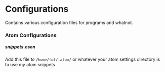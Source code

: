 # Configurations

Contains various configuration files for programs and whatnot.

### Atom Configurations

##### snippets.cson

  Add this file to `/home/(u)/.atom/` or whatever your atom settings directory is to use my atom snippets
